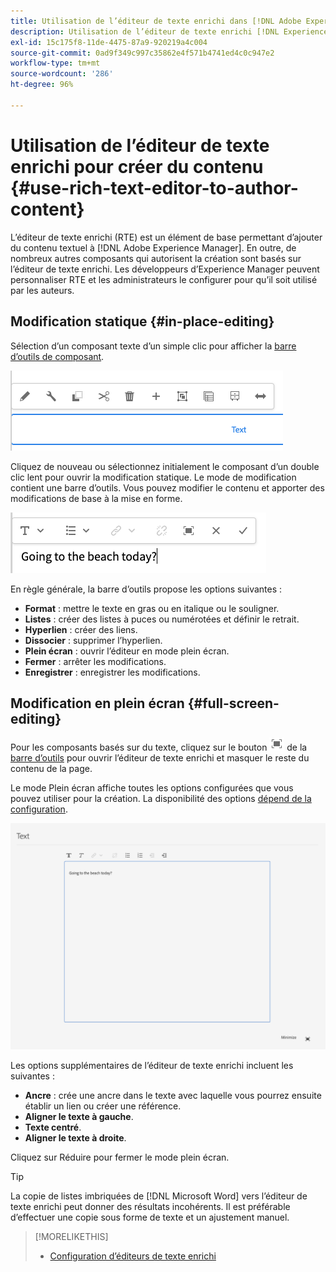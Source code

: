 ```yaml
---
title: Utilisation de l’éditeur de texte enrichi dans [!DNL Adobe Experience Manager] pour créer du contenu.
description: Utilisation de l’éditeur de texte enrichi [!DNL Experience Manager] pour créer du contenu.
exl-id: 15c175f8-11de-4475-87a9-920219a4c004
source-git-commit: 0ad9f349c997c35862e4f571b4741ed4c0c947e2
workflow-type: tm+mt
source-wordcount: '286'
ht-degree: 96%

---
```


# Utilisation de l’éditeur de texte enrichi pour créer du contenu {#use-rich-text-editor-to-author-content}

L’éditeur de texte enrichi (RTE) est un élément de base permettant d’ajouter du contenu textuel à [!DNL Adobe Experience Manager]. En outre, de nombreux autres composants qui autorisent la création sont basés sur l’éditeur de texte enrichi. Les développeurs d’Experience Manager peuvent personnaliser RTE et les administrateurs le configurer pour qu’il soit utilisé par les auteurs.

## Modification statique {#in-place-editing}

Sélection d’un composant texte d’un simple clic pour afficher la [barre d’outils de composant](/help/sites-cloud/authoring/fundamentals/editing-content.md#component-toolbar).

![Barre d’outils de composant](/help/sites-cloud/authoring/assets/editing-component-toolbar.png)

Cliquez de nouveau ou sélectionnez initialement le composant d’un double clic lent pour ouvrir la modification statique. Le mode de modification contient une barre d’outils. Vous pouvez modifier le contenu et apporter des modifications de base à la mise en forme.

![Modification en place avec l’éditeur de texte enrichi](/help/sites-cloud/authoring/assets/rte-in-place-editing.png)

En règle générale, la barre d’outils propose les options suivantes :

* **Format** : mettre le texte en gras ou en italique ou le souligner.
* **Listes** : créer des listes à puces ou numérotées et définir le retrait.
* **Hyperlien** : créer des liens.
* **Dissocier** : supprimer l’hyperlien.
* **Plein écran** : ouvrir l’éditeur en mode plein écran.
* **Fermer** : arrêter les modifications.
* **Enregistrer** : enregistrer les modifications.

## Modification en plein écran {#full-screen-editing}

Pour les composants basés sur du texte, cliquez sur le bouton ![Mode plein écran de l’éditeur de texte enrichi](/help/sites-cloud/authoring/assets/editing-full-screen.png) de la [barre d’outils](/help/sites-cloud/authoring/fundamentals/editing-content.md#component-toolbar) pour ouvrir l’éditeur de texte enrichi et masquer le reste du contenu de la page.

Le mode Plein écran affiche toutes les options configurées que vous pouvez utiliser pour la création. La disponibilité des options [dépend de la configuration](/help/implementing/developing/extending/rich-text-editor.md).

![Éditeur de texte enrichi en mode plein écran](/help/sites-cloud/authoring/assets/rte-full-screen.png)

Les options supplémentaires de l’éditeur de texte enrichi incluent les suivantes :

* **Ancre** : crée une ancre dans le texte avec laquelle vous pourrez ensuite établir un lien ou créer une référence.
* **Aligner le texte à gauche**.
* **Texte centré**.
* **Aligner le texte à droite**.

Cliquez sur Réduire pour fermer le mode plein écran.

>[!TIP]
>
>La copie de listes imbriquées de [!DNL Microsoft Word] vers l’éditeur de texte enrichi peut donner des résultats incohérents. Il est préférable d’effectuer une copie sous forme de texte et un ajustement manuel.

>[!MORELIKETHIS]
>
>* [Configuration d’éditeurs de texte enrichi](/help/implementing/developing/extending/rich-text-editor.md)
